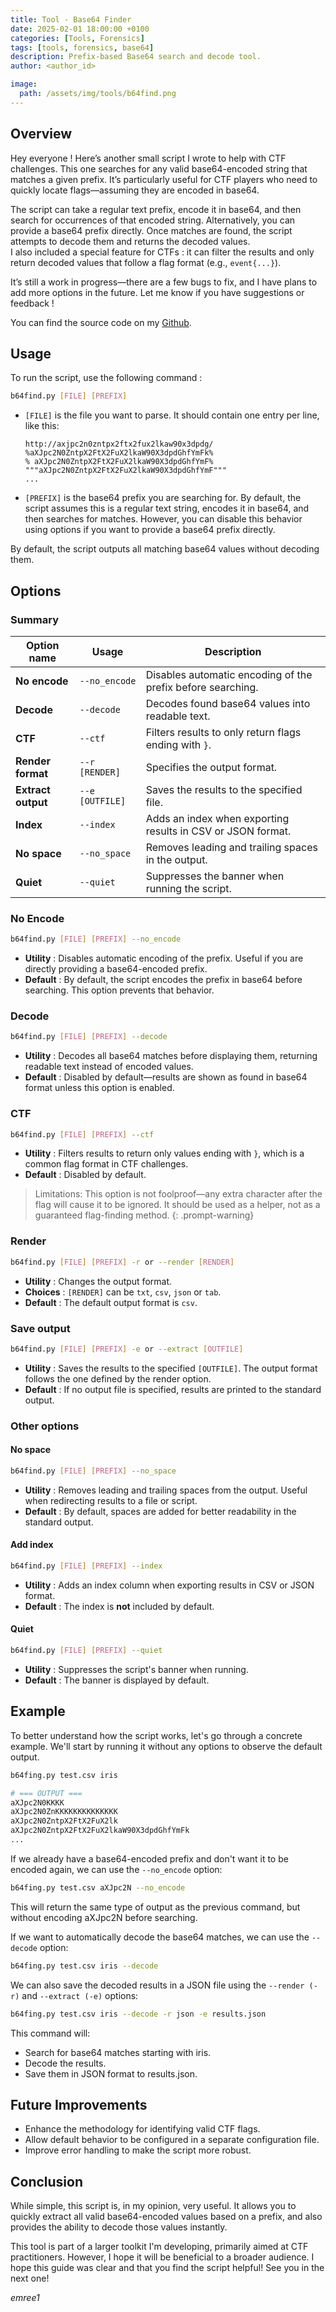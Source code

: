 ```yaml
---
title: Tool - Base64 Finder
date: 2025-02-01 18:00:00 +0100
categories: [Tools, Forensics]
tags: [tools, forensics, base64]
description: Prefix-based Base64 search and decode tool.
author: <author_id>

image:
  path: /assets/img/tools/b64find.png
---
```



## Overview 

Hey everyone ! Here’s another small script I wrote to help with CTF challenges. This one searches for any valid base64-encoded string that matches a given prefix. It’s particularly useful for CTF players who need to quickly locate flags—assuming they are encoded in base64.

The script can take a regular text prefix, encode it in base64, and then search for occurrences of that encoded string. Alternatively, you can provide a base64 prefix directly. Once matches are found, the script attempts to decode them and returns the decoded values.  
I also included a special feature for CTFs : it can filter the results and only return decoded values that follow a flag format (e.g., `event{...}`).

It’s still a work in progress—there are a few bugs to fix, and I have plans to add more options in the future. Let me know if you have suggestions or feedback !

You can find the source code on my [Github](https://github.com/emree-1/tools/tree/main).

## Usage

To run the script, use the following command :
```bash
b64find.py [FILE] [PREFIX]
``` 
- `[FILE]` is the file you want to parse. It should contain one entry per line, like this:
  ```
  http://axjpc2n0zntpx2ftx2fux2lkaw90x3dpdg/
  %aXJpc2N0ZntpX2FtX2FuX2lkaW90X3dpdGhfYmFk%
  % aXJpc2N0ZntpX2FtX2FuX2lkaW90X3dpdGhfYmF%
  """aXJpc2N0ZntpX2FtX2FuX2lkaW90X3dpdGhfYmF"""
  ...
  ```
- `[PREFIX]` is the base64 prefix you are searching for. By default, the script assumes this is a regular text string, encodes it in base64, and then searches for matches. However, you can disable this behavior using options if you want to provide a base64 prefix directly.     

By default, the script outputs all matching base64 values without decoding them.

## Options 

### Summary

| Option name        | Usage           | Description                                                 |
| ------------------ | --------------- | ----------------------------------------------------------- |
| **No encode**      | `--no_encode`   | Disables automatic encoding of the prefix before searching. |
| **Decode**         | `--decode`      | Decodes found base64 values into readable text.             |
| **CTF**            | `--ctf`         | Filters results to only return flags ending with `}`.       |
| **Render format**  | `--r [RENDER]`  | Specifies the output format.                                |
| **Extract output** | `--e [OUTFILE]` | Saves the results to the specified file.                    |
| **Index**          | `--index`       | Adds an index when exporting results in CSV or JSON format. |
| **No space**       | `--no_space`    | Removes leading and trailing spaces in the output.          |
| **Quiet**          | `--quiet`       | Suppresses the banner when running the script.              |

### No Encode

```bash
b64find.py [FILE] [PREFIX] --no_encode
``` 
- **Utility** : Disables automatic encoding of the prefix. Useful if you are directly providing a base64-encoded prefix.
- **Default** :  By default, the script encodes the prefix in base64 before searching. This option prevents that behavior.

### Decode

```bash
b64find.py [FILE] [PREFIX] --decode
``` 
- **Utility** : Decodes all base64 matches before displaying them, returning readable text instead of encoded values.
- **Default** : Disabled by default—results are shown as found in base64 format unless this option is enabled.

### CTF

```bash
b64find.py [FILE] [PREFIX] --ctf
``` 
- **Utility** : Filters results to return only values ending with `}`, which is a common flag format in CTF challenges.
- **Default** : Disabled by default.
 
> Limitations: This option is not foolproof—any extra character after the flag will cause it to be ignored.
> It should be used as a helper, not as a guaranteed flag-finding method.
{: .prompt-warning}

### Render

```bash
b64find.py [FILE] [PREFIX] -r or --render [RENDER]
``` 
- **Utility** : Changes the output format.
- **Choices** : `[RENDER]` can be `txt`, `csv`, `json` or `tab`.
- **Default** : The default output format is `csv`.

### Save output

```bash
b64find.py [FILE] [PREFIX] -e or --extract [OUTFILE]
``` 
- **Utility** : Saves the results to the specified `[OUTFILE]`. The output format follows the one defined by the render option.
- **Default** : If no output file is specified, results are printed to the standard output.

### Other options

#### No space
```bash
b64find.py [FILE] [PREFIX] --no_space
``` 
- **Utility** : Removes leading and trailing spaces from the output. Useful when redirecting results to a file or script.
- **Default** : By default, spaces are added for better readability in the standard output.

#### Add index
```bash
b64find.py [FILE] [PREFIX] --index
``` 
- **Utility** : Adds an index column when exporting results in CSV or JSON format.
- **Default** : The index is **not** included by default.

#### Quiet
```bash
b64find.py [FILE] [PREFIX] --quiet 
``` 
- **Utility** : Suppresses the script's banner when running. 
- **Default** : The banner is displayed by default. 
 
## Example

To better understand how the script works, let's go through a concrete example. We'll start by running it without any options to observe the default output.

```bash
b64fing.py test.csv iris

# === OUTPUT ===
aXJpc2N0KKKK
aXJpc2N0ZnKKKKKKKKKKKKKK
aXJpc2N0ZntpX2FtX2FuX2lk
aXJpc2N0ZntpX2FtX2FuX2lkaW90X3dpdGhfYmFk
...
```

If we already have a base64-encoded prefix and don't want it to be encoded again, we can use the `--no_encode` option:
```bash
b64fing.py test.csv aXJpc2N --no_encode
```
This will return the same type of output as the previous command, but without encoding aXJpc2N before searching.

If we want to automatically decode the base64 matches, we can use the `--decode` option:
```bash
b64fing.py test.csv iris --decode
```

We can also save the decoded results in a JSON file using the `--render (-r)` and `--extract (-e)` options:
```bash
b64fing.py test.csv iris --decode -r json -e results.json
```
This command will:
- Search for base64 matches starting with iris.
- Decode the results.
- Save them in JSON format to results.json.

## Future Improvements

- Enhance the methodology for identifying valid CTF flags.
- Allow default behavior to be configured in a separate configuration file.
- Improve error handling to make the script more robust.

## Conclusion

While simple, this script is, in my opinion, very useful. It allows you to quickly extract all valid base64-encoded values based on a prefix, and also provides the ability to decode those values instantly.

This tool is part of a larger toolkit I'm developing, primarily aimed at CTF practitioners. However, I hope it will be beneficial to a broader audience. I hope this guide was clear and that you find the script helpful! See you in the next one!

*emree1*
